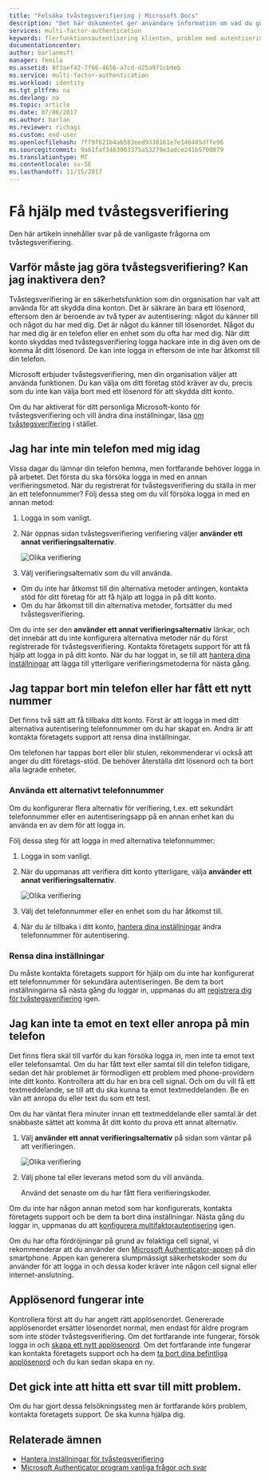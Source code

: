 ```yaml
---
title: "Felsöka tvåstegsverifiering | Microsoft Docs"
description: "Det här dokumentet ger användare information om vad du gör om de stöter på ett problem med Azure Multi-Factor Authentication."
services: multi-factor-authentication
keywords: flerfunktionsautentisering klienten, problem med autentisering, Korrelations-ID
documentationcenter: 
author: barlanmsft
manager: femila
ms.assetid: 8f3aef42-7f66-4656-a7cd-d25a971cb9eb
ms.service: multi-factor-authentication
ms.workload: identity
ms.tgt_pltfrm: na
ms.devlang: na
ms.topic: article
ms.date: 07/06/2017
ms.author: barlan
ms.reviewer: richagi
ms.custom: end-user
ms.openlocfilehash: 7ff9f621b4ab583eed9338161e7e146405dffe96
ms.sourcegitcommit: 9a61faf3463003375a53279e3adce241b5700879
ms.translationtype: MT
ms.contentlocale: sv-SE
ms.lasthandoff: 11/15/2017
---
```

# <a name="get-help-with-two-step-verification"></a>Få hjälp med tvåstegsverifiering
Den här artikeln innehåller svar på de vanligaste frågorna om tvåstegsverifiering. 

## <a name="why-do-i-have-to-perform-two-step-verification-can-i-turn-it-off"></a>Varför måste jag göra tvåstegsverifiering? Kan jag inaktivera den?

Tvåstegsverifiering är en säkerhetsfunktion som din organisation har valt att använda för att skydda dina konton. Det är säkrare än bara ett lösenord, eftersom den är beroende av två typer av autentisering: något du känner till och något du har med dig. Det är något du känner till lösenordet. Något du har med dig är en telefon eller en enhet som du ofta har med dig. När ditt konto skyddas med tvåstegsverifiering logga hackare inte in dig även om de komma åt ditt lösenord. De kan inte logga in eftersom de inte har åtkomst till din telefon. 

Microsoft erbjuder tvåstegsverifiering, men din organisation väljer att använda funktionen. Du kan välja om ditt företag stöd kräver av du, precis som du inte kan välja bort med ett lösenord för att skydda ditt konto. 

Om du har aktiverat för ditt personliga Microsoft-konto för tvåstegsverifiering och vill ändra dina inställningar, läsa [om tvåstegsverifiering](https://support.microsoft.com/help/12408/microsoft-account-about-two-step-verification) i stället. 

## <a name="i-dont-have-my-phone-with-me-today"></a>Jag har inte min telefon med mig idag

Vissa dagar du lämnar din telefon hemma, men fortfarande behöver logga in på arbetet. Det första du ska försöka logga in med en annan verifieringsmetod. När du registrerat för tvåstegsverifiering du ställa in mer än ett telefonnummer? Följ dessa steg om du vill försöka logga in med en annan metod:

1. Logga in som vanligt.
2. När öppnas sidan tvåstegsverifiering verifiering väljer **använder ett annat verifieringsalternativ**.

   ![Olika verifiering](./media/multi-factor-authentication-end-user-troubleshoot/diff_option.png)

3. Välj verifieringsalternativ som du vill använda. 
  - Om du inte har åtkomst till din alternativa metoder antingen, kontakta stöd för ditt företag för att få hjälp att logga in på ditt konto.
  - Om du har åtkomst till din alternativa metoder, fortsätter du med tvåstegsverifiering.

Om du inte ser den **använder ett annat verifieringsalternativ** länkar, och det innebär att du inte konfigurera alternativa metoder när du först registrerade för tvåstegsverifiering. Kontakta företagets support för att få hjälp att logga in på ditt konto. När du har loggat in, se till att [hantera dina inställningar](multi-factor-authentication-end-user-manage-settings.md) att lägga till ytterligare verifieringsmetoderna för nästa gång. 

## <a name="i-lost-my-phone-or-got-a-new-number"></a>Jag tappar bort min telefon eller har fått ett nytt nummer
Det finns två sätt att få tillbaka ditt konto. Först är att logga in med ditt alternativa autentisering telefonnummer om du har skapat en. Andra är att kontakta företagets support att rensa dina inställningar.

Om telefonen har tappas bort eller blir stulen, rekommenderar vi också att anger du ditt företags-stöd. De behöver återställa ditt lösenord och ta bort alla lagrade enheter. 

### <a name="use-an-alternate-phone-number"></a>Använda ett alternativt telefonnummer
Om du konfigurerar flera alternativ för verifiering, t.ex. ett sekundärt telefonnummer eller en autentiseringsapp på en annan enhet kan du använda en av dem för att logga in.

Följ dessa steg för att logga in med alternativa telefonnummer:

1. Logga in som vanligt.
2. När du uppmanas att verifiera ditt konto ytterligare, välja **använder ett annat verifieringsalternativ**.
   
   ![Olika verifiering](./media/multi-factor-authentication-end-user-troubleshoot/diff_option.png)

3. Välj det telefonnummer eller en enhet som du har åtkomst till.
4. När du är tillbaka i ditt konto, [hantera dina inställningar](multi-factor-authentication-end-user-manage-settings.md) ändra telefonnummer för autentisering.

### <a name="clear-your-settings"></a>Rensa dina inställningar
Du måste kontakta företagets support för hjälp om du inte har konfigurerat ett telefonnummer för sekundära autentiseringen. Be dem ta bort inställningarna så nästa gång du loggar in, uppmanas du att [registrera dig för tvåstegsverifiering](multi-factor-authentication-end-user-first-time.md) igen.

## <a name="i-am-not-receiving-a-text-or-call-on-my-phone"></a>Jag kan inte ta emot en text eller anropa på min telefon
Det finns flera skäl till varför du kan försöka logga in, men inte ta emot text eller telefonsamtal. Om du har fått text eller samtal till din telefon tidigare, sedan det här problemet är förmodligen ett problem med phone-providern inte ditt konto. Kontrollera att du har en bra cell signal. Och om du vill få ett textmeddelande, se till att du ska kunna ta emot textmeddelanden. Be en vän att anropa du eller text du som ett test. 

Om du har väntat flera minuter innan ett textmeddelande eller samtal är det snabbaste sättet att komma åt ditt konto du prova ett annat alternativ.

1. Välj **använder ett annat verifieringsalternativ** på sidan som väntar på att verifieringen.
   
    ![Olika verifiering](./media/multi-factor-authentication-end-user-troubleshoot/diff_option.png)
2. Välj phone tal eller leverans metod som du vill använda.
   
    Använd det senaste om du har fått flera verifieringskoder.

Om du inte har någon annan metod som har konfigurerats, kontakta företagets support och be dem ta bort dina inställningar. Nästa gång du loggar in, uppmanas du att [konfigurera multifaktorautentisering](multi-factor-authentication-end-user-first-time.md) igen.

Om du har ofta fördröjningar på grund av felaktiga cell signal, vi rekommenderar att du använder den [Microsoft Authenticator-appen](microsoft-authenticator-app-how-to.md) på din smartphone. Appen kan generera slumpmässigt säkerhetskoder som du använder för att logga in och dessa koder kräver inte någon cell signal eller internet-anslutning.

## <a name="app-passwords-are-not-working"></a>Applösenord fungerar inte
Kontrollera först att du har angett rätt applösenordet. Genererade applösenordet ersätter lösenordet normal, men endast för äldre program som inte stöder tvåstegsverifiering. Om det fortfarande inte fungerar, försök logga in och [skapa ett nytt applösenord](multi-factor-authentication-end-user-app-passwords.md).  Om det fortfarande inte fungerar kan kontakta företagets support och ha dem [ta bort dina befintliga applösenord](../multi-factor-authentication-manage-users-and-devices.md) och du kan sedan skapa en ny.

## <a name="i-didnt-find-an-answer-to-my-problem"></a>Det gick inte att hitta ett svar till mitt problem.
Om du har gjort dessa felsökningssteg men är fortfarande körs problem, kontakta företagets support. De ska kunna hjälpa dig.

## <a name="related-topics"></a>Relaterade ämnen
* [Hantera inställningar för tvåstegsverifiering](multi-factor-authentication-end-user-manage-settings.md)  
* [Microsoft Authenticator program vanliga frågor och svar](microsoft-authenticator-app-faq.md)

